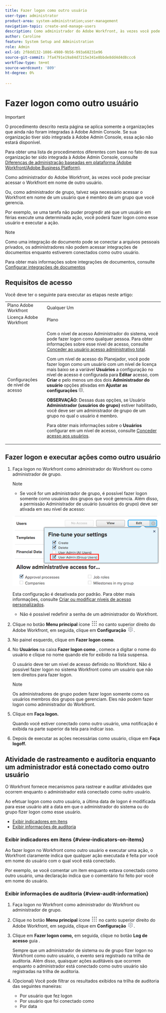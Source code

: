 ```yaml
---
title: Fazer logon como outro usuário
user-type: administrator
product-area: system-administration;user-management
navigation-topic: create-and-manage-users
description: Como administrador do Adobe Workfront, às vezes você pode precisar acessar o Workfront em nome de outro usuário.
author: Caroline
feature: System Setup and Administration
role: Admin
exl-id: 2f8dd132-1086-4980-9b56-993a68231e96
source-git-commit: 7fa4791e19a84d7215e341e8bbde8dd4d4d8ccc6
workflow-type: tm+mt
source-wordcount: '809'
ht-degree: 0%

---
```


# Fazer logon como outro usuário

<!--
**DON'T DELETE, DRAFT OR HIDE THIS ARTICLE. IT IS LINKED TO THE PRODUCT, THROUGH THE CONTEXT SENSITIVE HELP LINKS. Also linked to other articles: Creating and Managing Groups, etc.</p>
-->

>[!IMPORTANT]
>
>O procedimento descrito nesta página se aplica somente a organizações que ainda não foram integradas à Adobe Admin Console. Se sua organização tiver sido integrada à Adobe Admin Console, essa ação não estará disponível.
>
>Para obter uma lista de procedimentos diferentes com base no fato de sua organização ter sido integrada à Adobe Admin Console, consulte [Diferenças de administração baseadas em plataforma (Adobe Workfront/Adobe Business Platform)](../../../administration-and-setup/get-started-wf-administration/actions-in-admin-console.md).

Como administrador do Adobe Workfront, às vezes você pode precisar acessar o Workfront em nome de outro usuário.

Ou, como administrador de grupo, talvez seja necessário acessar o Workfront em nome de um usuário que é membro de um grupo que você gerencia.

Por exemplo, se uma tarefa não puder progredir até que um usuário em férias execute uma determinada ação, você poderá fazer logon como esse usuário e executar a ação.

<!--
<note type="note">
Some users, such as executives, need to be able to control which administrators can log in to their accounts, and for how long. Working with your organization, Workfront configures settings that allow this control for these users. When a Workfront administrator or group administrator (associated with one of the user's groups) tries to log in as one of these users, an on-screen message prompts the administrator to contact the user for access. From the user profile area, the user can then grant access to the administrator and specify an expiration time for it. For more information on how the user does this, see
<a href="../../../workfront-basics/manage-your-account-and-profile/configuring-your-user-profile/configure-my-settings.md#access" class="MCXref xref">Access</a> in
<a href="../../../workfront-basics/manage-your-account-and-profile/configuring-your-user-profile/configure-my-settings.md" class="MCXref xref">Configure My Settings</a>.
<span class="PinkDraftNote">[Add a note about this being only for the Enterprise package if they decide to do it that way]</span>
</note>
-->

>[!NOTE]
>
>Como uma integração de documento pode se conectar a arquivos pessoais privados, os administradores não podem acessar integrações de documentos enquanto estiverem conectados como outro usuário.
>
>Para obter mais informações sobre integrações de documentos, consulte [Configurar integrações de documentos](../../../administration-and-setup/configure-integrations/configure-document-integrations.md)

## Requisitos de acesso

Você deve ter o seguinte para executar as etapas neste artigo:

<table style="table-layout:auto"> 
 <col> 
 <col> 
 <tbody> 
  <tr> 
   <td role="rowheader">Plano Adobe Workfront</td> 
   <td>Qualquer Um</td> 
  </tr> 
  <tr> 
   <td role="rowheader">Licença Adobe Workfront</td> 
   <td>Plano</td> 
  </tr> 
  <tr> 
   <td role="rowheader">Configurações de nível de acesso</td> 
   <td> <p>Com o nível de acesso Administrador do sistema, você pode fazer logon como qualquer pessoa. Para obter informações sobre esse nível de acesso, consulte <a href="../../../administration-and-setup/add-users/configure-and-grant-access/grant-a-user-full-administrative-access.md" class="MCXref xref">Conceder ao usuário acesso administrativo total</a>. </p> <p>Com um nível de acesso do Planejador, você pode fazer logon como um usuário com um nível de licença mais baixo se a variável <b>Usuários</b> a configuração no nível de acesso é configurada para <b>Editar</b> acesso, com <b>Criar</b> e pelo menos um dos dois <b>Administrador do usuário</b> opções ativadas em <b>Ajustar as configurações</b> <img src="assets/gear-icon-in-access-levels.png">. </p> 
   <p><b>OBSERVAÇÃO</b>: Dessas duas opções, se Usuário <b>Administrador (usuários do grupo)</b> estiver habilitado, você deve ser um administrador de grupo de um grupo no qual o usuário é membro.</p> 
   <p>Para obter mais informações sobre o <b>Usuários</b> configurar em um nível de acesso, consulte <a href="../../../administration-and-setup/add-users/configure-and-grant-access/grant-access-other-users.md" class="MCXref xref">Conceder acesso aos usuários</a>.</p> </td> 
  </tr> 
 </tbody> 
</table>

## Fazer logon e executar ações como outro usuário

1. Faça logon no Workfront como administrador do Workfront ou como administrador de grupo.

   >[!NOTE]
   >
   >* Se você for um administrador de grupo, é possível fazer logon somente como usuários dos grupos que você gerencia. Além disso, a permissão Administrador de usuário (usuários do grupo) deve ser ativada em seu nível de acesso:
   >   
   >  ![](assets/group-admin-user.png)
   >   
   >  Esta configuração é desativada por padrão. Para obter mais informações, consulte [Criar ou modificar níveis de acesso personalizados](../../../administration-and-setup/add-users/configure-and-grant-access/create-modify-access-levels.md).
   >   
   >* Não é possível redefinir a senha de um administrador do Workfront.


1. Clique no botão **Menu principal** ícone ![](assets/main-menu-icon.png) no canto superior direito do Adobe Workfront, em seguida, clique em **Configuração** ![](assets/gear-icon-settings.png).

1. No painel esquerdo, clique em **Fazer logon como**.

1. No **Usuários** na caixa **Fazer logon como** , comece a digitar o nome do usuário e clique no nome quando ele for exibido na lista suspensa.

   O usuário deve ter um nível de acesso definido no Workfront. Não é possível fazer logon no sistema Workfront como um usuário que não tem direitos para fazer logon.

   >[!NOTE]
   >
   >Os administradores de grupo podem fazer logon somente como os usuários membros dos grupos que gerenciam. Eles não podem fazer logon como administrador do Workfront.

1. Clique em **Faça logon.**

   <!--
   <p data-mc-conditions="QuicksilverOrClassic.Draft mode">Might come in a future story:</p>
   -->

   <!--
   <p data-mc-conditions="QuicksilverOrClassic.Draft mode">click an Access period and then click Request to ask the user for access to log as him or her for the specified period of time. Continue these steps after the user grants access. Specify somewhere here that this is only for the Enterprise package if they decide on that</p>
   -->

   <!--
   <p data-mc-conditions="QuicksilverOrClassic.Draft mode">Or </p>
   -->

   <!--
   <p data-mc-conditions="QuicksilverOrClassic.Draft mode">If a prompt appears indicating that the user has restricted access to their account, contact the user to request access.</p>
   -->

   <!--
   <p data-mc-conditions="QuicksilverOrClassic.Draft mode">The user can then can grant you "Log in as" access in their user profile. They can also specify an expiration date and time for the access period. </p>
   -->

   <!--
   This triggers an email to let you know that you have access to log in as the user, depending on how your event notifications are enabled. For more information, see <a href="../../../workfront-basics/using-notifications/event-notifications.md" class="MCXref xref">Event notifications</a>.
   </div>
   -->

   Quando você estiver conectado como outro usuário, uma notificação é exibida na parte superior da tela para indicar isso.

1. Depois de executar as ações necessárias como usuário, clique em **Faça logoff.**

## Atividade de rastreamento e auditoria enquanto um administrador está conectado como outro usuário

O Workfront fornece mecanismos para rastrear e auditar atividades que ocorrem enquanto o administrador está conectado como outro usuário.

Ao efetuar logon como outro usuário, a última data de logon é modificada para esse usuário até a data em que o administrador do sistema ou do grupo fizer logon como esse usuário.

* [Exibir indicadores em itens](#view-indicators-on-items)
* [Exibir informações de auditoria](#view-audit-information)

### Exibir indicadores em itens {#view-indicators-on-items}

Ao fazer logon no Workfront como outro usuário e executar uma ação, o Workfront claramente indica que qualquer ação executada é feita por você em nome do usuário com o qual você está conectado.

Por exemplo, se você comentar um item enquanto estava conectado como outro usuário, uma declaração indica que o comentário foi feito por você em nome do usuário.

### Exibir informações de auditoria {#view-audit-information}

1. Faça logon no Workfront como administrador do Workfront ou administrador de grupo.
1. Clique no botão **Menu principal** ícone ![](assets/main-menu-icon.png) no canto superior direito do Adobe Workfront, em seguida, clique em **Configuração** ![](assets/gear-icon-settings.png).

1. Clique em **Fazer logon como,** em seguida, clique no botão **Log de acesso** guia .

   Sempre que um administrador de sistema ou de grupo fizer logon no Workfront como outro usuário, o evento será registrado na trilha de auditoria. Além disso, quaisquer ações auditáveis que ocorrem enquanto o administrador está conectado como outro usuário são registradas na trilha de auditoria.

1. (Opcional) Você pode filtrar os resultados exibidos na trilha de auditoria das seguintes maneiras:

   * Por usuário que fez logon
   * Por usuário que foi conectado como
   * Por data
